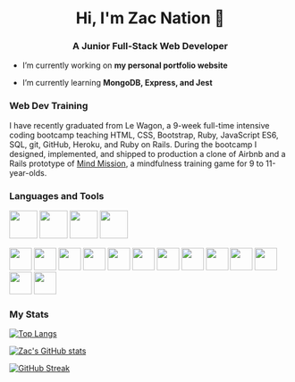 <h1 align="center">Hi, I'm Zac Nation 👋</h1>
<h3 align="center">A Junior Full-Stack Web Developer</h3>

- I’m currently working on **my personal portfolio website**

- I’m currently learning **MongoDB, Express, and Jest**

<h3 align="left">Web Dev Training</h3>
<p align="left">
  I have recently graduated from Le Wagon, a 9-week full-time intensive coding bootcamp teaching HTML, CSS, Bootstrap, Ruby, JavaScript ES6,
  SQL, git, GitHub, Heroku, and Ruby on Rails. During the bootcamp I designed, implemented, and shipped to
  production a clone of Airbnb and a Rails prototype of <a href="https://github.com/zacnation/Mind_Mission" target="_blank">Mind Mission</a>, a mindfulness training game for 9 to 11-year-olds.
</p>

<h3 align="left">Languages and Tools</h3>

<p>
  <img src="https://cdn.jsdelivr.net/gh/devicons/devicon/icons/mongodb/mongodb-original.svg" width="50px" />
  <img src="https://cdn.jsdelivr.net/gh/devicons/devicon/icons/express/express-original.svg" width="50px" />
  <img src="https://cdn.jsdelivr.net/gh/devicons/devicon/icons/react/react-original.svg" width="50px" />
  <img src="https://cdn.jsdelivr.net/gh/devicons/devicon/icons/nodejs/nodejs-original.svg" width="50px" />
</p>

<p>
  <img src="https://cdn.jsdelivr.net/gh/devicons/devicon/icons/jest/jest-plain.svg" width="40px" />
  <img src="https://cdn.jsdelivr.net/gh/devicons/devicon/icons/html5/html5-original.svg" width="40px" />
  <img src="https://cdn.jsdelivr.net/gh/devicons/devicon/icons/css3/css3-original.svg" width="40px" />
  <img src="https://cdn.jsdelivr.net/gh/devicons/devicon/icons/bootstrap/bootstrap-plain.svg" width="40px" />
  <img src="https://cdn.jsdelivr.net/gh/devicons/devicon/icons/tailwindcss/tailwindcss-plain.svg" width="40px" />
  <img src="https://cdn.jsdelivr.net/gh/devicons/devicon/icons/javascript/javascript-original.svg" width="40px" />
  <img src="https://cdn.jsdelivr.net/gh/devicons/devicon/icons/typescript/typescript-original.svg" width="40px" />
  <img src="https://cdn.jsdelivr.net/gh/devicons/devicon/icons/ruby/ruby-plain.svg" width="40px" />
  <img src="https://cdn.jsdelivr.net/gh/devicons/devicon/icons/rails/rails-plain.svg" width="40px" />
  <img src="https://cdn.jsdelivr.net/gh/devicons/devicon/icons/postgresql/postgresql-original.svg" width="40px" />
  <img src="https://cdn.jsdelivr.net/gh/devicons/devicon/icons/git/git-plain.svg" width="40px" />
  <img src="https://cdn.jsdelivr.net/gh/devicons/devicon/icons/figma/figma-original.svg" width="40px" />
  <img src="https://cdn.jsdelivr.net/gh/devicons/devicon/icons/heroku/heroku-original.svg" width="40px" />
</p>


<h3 align="left">My Stats</h3>

[![Top Langs](https://github-readme-stats-664x-hjg87hoam-zacnation.vercel.app/api/top-langs/?username=zacnation&layout=compact&theme=graywhite)](https://github.com/zacnation/github-readme-stats)

[![Zac's GitHub stats](https://github-readme-stats-664x-hjg87hoam-zacnation.vercel.app/api?username=zacnation&show_icons=true&theme=graywhite&border_color=D3D2D2&hide=stars,issues)](https://github.com/zacnation/github-readme-stats)

[![GitHub Streak](https://streak-stats.demolab.com?user=zacnation&theme=graywhite&card_width=467&border=D3D2D2)](https://git.io/streak-stats)
